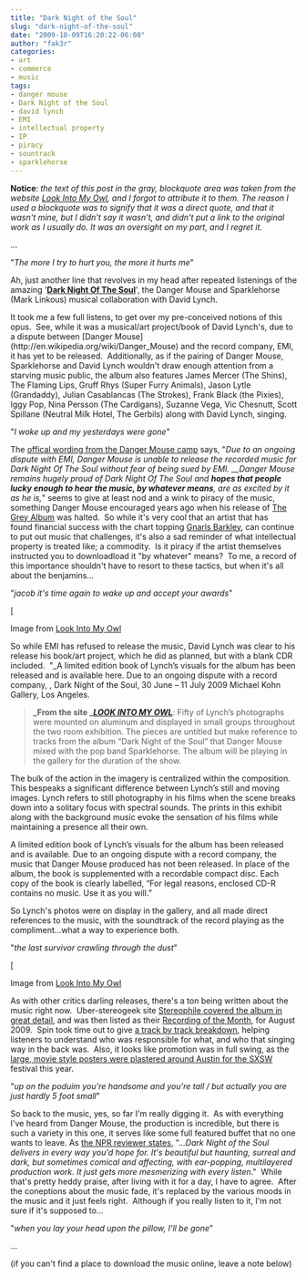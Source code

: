 ```yaml
---
title: "Dark Night of the Soul"
slug: "dark-night-of-the-soul"
date: "2009-10-09T16:20:22-06:00"
author: "fak3r"
categories:
- art
- commerce
- music
tags:
- danger mouse
- Dark Night of the Soul
- david lynch
- EMI
- intellectual property
- IP
- piracy
- sountrack
- sparklehorse
---
```


**Notice**: _the text of this post in the gray, blockquote area was taken from the website [Look Into My Owl](http://lookintomyowl.com/), and I forgot to attribute it to them. The reason I used a blockquote was to signify that it was a direct quote, and that it wasn't mine, but I didn't say it wasn't, and didn't put a link to the original work as I usually do. It was an oversight on my part, and I regret it._


...




"_The more I try to hurt you, the more it hurts me_"


Ah, just another line that revolves in my head after repeated listenings of the amazing '**[Dark Night Of The Soul](http://powerhousebooks.com/darknightofthesoul/)**', the Danger Mouse and Sparklehorse (Mark Linkous) musical collaboration with David Lynch. 



<!-- more -->It took me a few full listens, to get over my pre-conceived notions of this opus.  See, while it was a musical/art project/book of David Lynch's, due to a dispute between [Danger Mouse](http://en.wikipedia.org/wiki/Danger_Mouse) and the record company, EMI, it has yet to be released.  Additionally, as if the pairing of Danger Mouse, Sparklehorse and David Lynch wouldn't draw enough attention from a starving music public, the album also features James Mercer (The Shins), The Flaming Lips, Gruff Rhys (Super Furry Animals), Jason Lytle (Grandaddy), Julian Casablancas (The Strokes), Frank Black (the Pixies), Iggy Pop, Nina Persson (The Cardigans), Suzanne Vega, Vic Chesnutt, Scott Spillane (Neutral Milk Hotel, The Gerbils) along with David Lynch, singing.


"_I woke up and my yesterdays were gone_"




The [offical wording from the Danger Mouse camp](http://boingboing.net/2009/05/16/danger-mouses-emi-ki.html) says, "_Due to an ongoing dispute with EMI, Danger Mouse is unable to release the recorded music for Dark Night Of The Soul without fear of being sued by EMI. __Danger Mouse remains hugely proud of Dark Night Of The Soul and **hopes that people lucky enough to hear the music, by whatever means**, are as excited by it as he is,_" seems to give at least nod and a wink to piracy of the music, something Danger Mouse encouraged years ago when his release of [The Grey Album](http://en.wikipedia.org/wiki/The_Grey_Album) was halted.  So while it's very cool that an artist that has found financial success with the chart topping [Gnarls Barkley](http://en.wikipedia.org/wiki/Danger_Mouse), can continue to put out music that challenges, it's also a sad reminder of what intellectual property is treated like; a commodity.  Is it piracy if the artist themselves instructed you to downloadload it "by whatever" means?  To me, a record of this importance shouldn't have to resort to these tactics, but when it's all about the benjamins...







"_jacob it's time again to wake up and accept your awards_"




[




Image from [Look Into My Owl](http://lookintomyowl.com/david-lynch-danger-mouse-dark-night-of-the-soul.html)


So while EMI has refused to release the music, David Lynch was clear to his release his book/art project, which he did as planned, but with a blank CDR included.  "_A limited edition book of Lynch’s visuals for the album has been released and is available here. Due to an ongoing dispute with a record company, , Dark Night of the Soul, 30 June – 11 July 2009 Michael Kohn Gallery, Los Angeles.


> **_From the site _**[**_LOOK INTO MY OWL_**](http://lookintomyowl.com/david-lynch-danger-mouse-dark-night-of-the-soul.html): Fifty of Lynch’s photographs were mounted on aluminum and displayed in small groups throughout the two room exhibition. The pieces are untitled but make reference to tracks from the album “Dark Night of the Soul” that Danger Mouse mixed with the pop band Sparklehorse. The album will be playing in the gallery for the duration of the show.

The bulk of the action in the imagery is centralized within the composition. This bespeaks a significant difference between Lynch’s still and moving images. Lynch refers to still photography in his films when the scene breaks down into a solitary focus with spectral sounds. The prints in this exhibit along with the background music evoke the sensation of his films while maintaining a presence all their own.

A limited edition book of Lynch’s visuals for the album has been released and is available. Due to an ongoing dispute with a record company, the music that Danger Mouse produced has not been released. In place of the album, the book is supplemented with a recordable compact disc. Each copy of the book is clearly labelled, “For legal reasons, enclosed CD-R contains no music. Use it as you will.”


So Lynch's photos were on display in the gallery, and all made direct references to the music, with the soundtrack of the record playing as the compliment...what a way to experience both.


"_the last survivor crawling through the dust_"




[




Image from [Look Into My Owl](http://lookintomyowl.com/david-lynch-danger-mouse-dark-night-of-the-soul.html)




As with other critics darling releases, there's a ton being written about the music right now.  Uber-stereogeek site [Stereophile covered the album in great detail](http://blog.stereophile.com/stephenmejias/dark_night_of_the_soul/), and was then listed as their [Recording of the Month](http://stereophile.com/recordingofthemonth/recording_of_august_2009_idark_night_of_the_souli/), for August 2009.  Spin took time out to give [a track by track breakdown](http://www.spin.com/articles/sneak-peek-danger-mouse-sparklehorse-david-lynchs-dark-night), helping listeners to understand who was responsible for what, and who that singing way in the back was.  Also, it looks like promotion was in full swing, as the [large, movie style posters were plastered around Austin for the SXSW](http://stereogum.com/archives/danger-mouse-and-sparklehorses-dark-night-of-the-soul-posters-are-now-everywhere_061812.html) festival this year.




"_up on the poduim you're handsome and you're tall / but actually you are just hardly 5 foot small_"


So back to the music, yes, so far I'm really digging it.  As with everything I've heard from Danger Mouse, the production is incredible, but there is such a variety in this one, it serves like some full featured buffet that no one wants to leave. As [the NPR reviewer states](http://www.npr.org/templates/story/story.php?storyId=104129585), "._..Dark Night of the Soul delivers in every way you'd hope for. It's beautiful but haunting, surreal and dark, but sometimes comical and affecting, with ear-popping, multilayered production work. It just gets more mesmerizing with every listen_."  While that's pretty heddy praise, after living with it for a day, I have to agree.  After the coneptions about the music fade, it's replaced by the various moods in the music and it just feels right.  Although if you really listen to it, I'm not sure if it's supposed to...







"_when you lay your head upon the pillow, I'll be gone_"







...







(if you can't find a place to download the music online, leave a note below)
